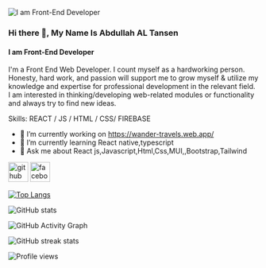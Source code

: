 ![I am Front-End Developer](https://i.ibb.co/SfsFxfs/Abdullah-Al-tansen-2.png)

### Hi there 👋, My Name Is Abdullah AL Tansen
#### I am Front-End Developer
I'm a Front End Web Developer. I count myself as a hardworking person. Honesty, hard work, and passion will support me to grow myself & utilize my knowledge and expertise for professional development in the relevant field. I am interested in thinking/developing web-related modules or functionality and always try to find new ideas.

Skills:  REACT / JS / HTML / CSS/  FIREBASE

- 🔭 I’m currently working on https://wander-travels.web.app/ 
- 🌱 I’m currently learning React native,typescript 
- 💬 Ask me about React js,Javascript,Html,Css,MUI,,Bootstrap,Tailwind 


[<img src='https://cdn.jsdelivr.net/npm/simple-icons@3.0.1/icons/github.svg' alt='github' height='40'>](https://github.com/abdullahtansen)  [<img src='https://cdn.jsdelivr.net/npm/simple-icons@3.0.1/icons/facebook.svg' alt='facebook' height='40'>](https://www.facebook.com/facebook.com/abdullahtansen)  

[![Top Langs](https://github-readme-stats.vercel.app/api/top-langs/?username=abdullahtansen)](https://github.com/anuraghazra/github-readme-stats)

![GitHub stats](https://github-readme-stats.vercel.app/api?username=abdullahtansen&show_icons=true)  

![GitHub Activity Graph](https://activity-graph.herokuapp.com/graph?username=abdullahtansen)  

![GitHub streak stats](https://github-readme-streak-stats.herokuapp.com/?user=abdullahtansen)  

![Profile views](https://gpvc.arturio.dev/abdullahtansen)  
